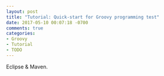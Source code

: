 ```yaml
---
layout: post
title: "Tutorial: Quick-start for Groovy programming test"
date: 2017-05-10 00:07:18 -0700
comments: true
categories: 
- Groovy
- Tutorial
- TODO
---
```


Eclipse & Maven.
